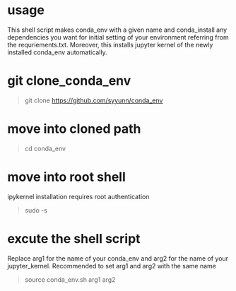 # usage
This shell script makes conda_env with a given name and conda_install any dependencies you want for initial setting of your environment referring from the requriements.txt. Moreover, this installs jupyter kernel of the newly installed conda_env automatically. 

# git clone_conda_env
> git clone https://github.com/syyunn/conda_env

# move into cloned path
> cd conda_env

# move into root shell
ipykernel installation requires root authentication 
> sudo -s 

# excute the shell script 
Replace arg1 for the name of your conda_env and arg2 for the name of your jupyter_kernel. Recommended to set arg1 and arg2 with the same name
> source conda_env.sh arg1 arg2

